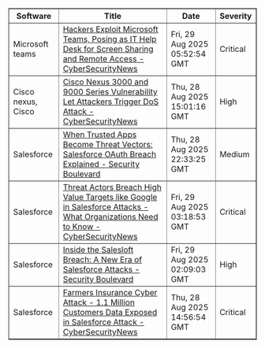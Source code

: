 
<table border="1" style="width:100%; border-collapse: collapse;">
<thead>
<tr>
<th>Software</th>
<th>Title</th>
<th>Date</th>
<th>Severity</th>
</tr>
</thead>
<tbody><tr>
<td>Microsoft teams</td>
<td><a href="https://news.google.com/rss/articles/CBMib0FVX3lxTE9XUnBoczUweDBtR0NJM3FLYnVKZTdULXdaRHRjWENER0VlbDZkQzVpY2Z5ZW1yZ0p4VXpxYkZUdGExV2NtazNkNFdkNGJ0SEtoQU9PZWsyQjRRRUdKS0g2R0RiV2hXMDdiSV9wY2lqNNIBdEFVX3lxTE5sNy1FZ1h5M1BONERqZHpHbE92TUZqS1lHUnJpZTRPTjJNRGVmVldfTS1iWV84X2t2NGFYdllXWk5TSXRNd01nNU5MTjZRbWd6X1F3b2p6VVcxNmRYaUhWN2Y1azdSZjJKUmtDemxwWHIyWGxD?oc=5">Hackers Exploit Microsoft Teams, Posing as IT Help Desk for Screen Sharing and Remote Access - CyberSecurityNews</a></td>
<td>Fri, 29 Aug 2025 05:52:54 GMT</td>
<td>Critical</td>
</tr>
<tr>
<td>Cisco nexus, Cisco</td>
<td><a href="https://news.google.com/rss/articles/CBMigwFBVV95cUxNSExHT2JQYV9TQkY3R1dhLXh3WmhSMFV4Y3FrUHNvX0NndnZzaVNoOEZ2SmRtWE04TUF2ZXpEejUwUzRRd1d5MUprRUNFc19UeWhNdkZLUVFkU0hKMjBsSFJ6M29xQl9vRTUxNG43RE9taGM1S2FUVEF6c0Y3Z2JVNTVNUdIBiAFBVV95cUxQcTcwekl3VHp0clItZHFDUzAzUFVZeHdpQjN0bm9Bd0J6aDVOS3VfNUw1R1UxSkpGelEzeUR3WFBKU2UxUkdZZUphVzFUNEtXQmZmOFBsUDRmbnR5TDR5RzhTSTZRS3huMEFsVGlhWTRNY1ZmTWxJT1JWSVdDYWFNaWF5Mlk4cnh2?oc=5">Cisco Nexus 3000 and 9000 Series Vulnerability Let Attackers Trigger DoS Attack - CyberSecurityNews</a></td>
<td>Thu, 28 Aug 2025 15:01:16 GMT</td>
<td>High</td>
</tr>
<tr>
<td>Salesforce</td>
<td><a href="https://news.google.com/rss/articles/CBMisgFBVV95cUxNUzlRYWwwQ1VxNG5ncEZZbFRyZWlZc3FJMmRQc3JXOUtNUmR2VlJCc2dldnJkQUdMbUFVYjh6emxSTmVxZTFUNlQwOEp6OTF2TEhzblNMZWhWSlp6VndDU1FlX2V3dHdmVENrWk5TVjkteDZkZHhOd1Y4bnNRSG1jaV9qNzNvbU9pVTEyUEJaWlhRQl9rVTlJSDJlZVF0Yjl0bFdwRFBTOWFXUnJ5VDc5U05B?oc=5">When Trusted Apps Become Threat Vectors: Salesforce OAuth Breach Explained - Security Boulevard</a></td>
<td>Thu, 28 Aug 2025 22:33:25 GMT</td>
<td>Medium</td>
</tr>
<tr>
<td>Salesforce</td>
<td><a href="https://news.google.com/rss/articles/CBMiXkFVX3lxTE5FQlczNlZwRDRMMGU3Y1J6SmFhdlBuNXlEM0NnMWVEX2l2TnhCY0NtNHp1ak1HUTd0ZFNONDNkUTV4MGZhdXpIeFZRc0M0TFllR1JnSktxMFMxaDZYa3fSAWNBVV95cUxPNWdmNnZDdXQ0ckVxTkdJQldLYjJuSkZNREJzODJNY1ZDQWF6eTNHc3F4SGs4TUZQYm5ENzY2OUVCSFJueHNTMTNvWmVjb3QtWHpNYWxUcmJlNFRBd3hqYUN1UFU?oc=5">Threat Actors Breach High Value Targets like Google in Salesforce Attacks - What Organizations Need to Know - CyberSecurityNews</a></td>
<td>Fri, 29 Aug 2025 03:18:53 GMT</td>
<td>Critical</td>
</tr>
<tr>
<td>Salesforce</td>
<td><a href="https://news.google.com/rss/articles/CBMinwFBVV95cUxNT0hRbGxfWTdfbkthM1RPZG51QW5Yay03ZjhiMEFTS3F3VXVVTEt0dUZfWVBJZEFkVjhqVlM0WW16aURORDQ0MUx5ZU1XdFdXZ1ZqM3pVa2Y3SG5RaDIwc1RzX2RaUTFkTHM5MHJENUhtSzhtVjRUSEZPellYSThvdWtfOW05MUVMRVNOZlMxMGpzc0Z1VUZBSE9qNmR3UTg?oc=5">Inside the Salesloft Breach: A New Era of Salesforce Attacks - Security Boulevard</a></td>
<td>Fri, 29 Aug 2025 02:09:03 GMT</td>
<td>High</td>
</tr>
<tr>
<td>Salesforce</td>
<td><a href="https://news.google.com/rss/articles/CBMibkFVX3lxTFBkRDN0SU80ZjhMdmpEZ1N3cnRwbEZuZGU1QWJjWURIQXh1YlBURDRWVVRSRXF6Q2xHQmRKUVE2NWktSFkybnlrVE9pZWRMdDBPa0tNQm1nRWZtVXZPQ3E0YkhYcFF0MlQzVnZsaXJR0gFzQVVfeXFMTVNmSlU4a3Rnb3lVbW1jdjEyMkwtYl9UVzNfQXUyQTFuZTUtVHdGNS1mUFRhOFQ0OUNLSG5QNTBlUDFuWW96dHFFUkE5cGNqbXRER2Jqc2R1TGZVNW9ZZW9TZDlacnM2OVhtczRKdkRKZ0VqUQ?oc=5">Farmers Insurance Cyber Attack - 1.1 Million Customers Data Exposed in Salesforce Attack - CyberSecurityNews</a></td>
<td>Thu, 28 Aug 2025 14:56:54 GMT</td>
<td>Critical</td>
</tr>
</tbody>
</table>
